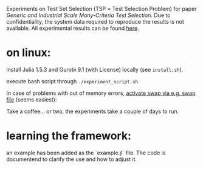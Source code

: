 Experiments on Test Set Selection (TSP = Test Selection Problem) for paper *Generic and Industrial Scale Many-Criteria Test Selection*.
Due to confidentiality, the system data required to reproduce the results is not available. All experimental results can be found [here](https://zenodo.org/record/7740864#.ZBMIG4DMJH4).

on linux:
=========
install Julia 1.5.3 and Gurobi 9.1 (with License) locally (see `install.sh`).

execute bash script through `./experiment_script.sh`

In case of problems with out of memory errors, [activate swap via e.g. swap file](https://askubuntu.com/questions/33697/how-do-i-add-swap-after-system-installation) (seems easiest):

Take a coffee... or two, the experiments take a couple of days to run.

learning the framework:
=======================
an example has been added as the ´example.jl` file. The code is documentend to clarify the use and how to adjust it.
